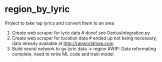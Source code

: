 # region_by_lyric
Project to take rap lyrics and convert them to an area

1. Create web scraper for lyric data # done! see GeniusIntegration.py
2. Create web scraper for location data # ended up not being necessary, data already available at http://rapworldmap.com
3. Build neural network to go lyric data -> region #WIP: Data reformating complete, need to write ML code and train model
